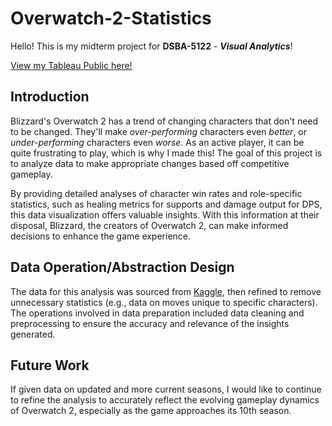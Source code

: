 # Overwatch-2-Statistics
Hello! This is my midterm project for **DSBA-5122** - ***Visual Analytics***!

[View my Tableau Public here!](https://public.tableau.com/shared/9FY6HSQYP?:display_count=n&:origin=viz_share_link)

## Introduction

Blizzard's Overwatch 2 has a trend of changing characters that don't need to be changed. They'll make *over-performing* characters even *better*, or *under-performing* characters even *worse*. As an active player, it can be quite frustrating to play, which is why I made this! The goal of this project is to analyze data to make appropriate changes based off competitive gameplay.

By providing detailed analyses of character win rates and role-specific statistics, such as healing metrics for supports and damage output for DPS, this data visualization offers valuable insights. With this information at their disposal, Blizzard, the creators of Overwatch 2, can make informed decisions to enhance the game experience.

## Data Operation/Abstraction Design
The data for this analysis was sourced from [Kaggle](https://www.kaggle.com/datasets/mykhailokachan/overwatch-2-statistics), then refined to remove unnecessary statistics (e.g., data on moves unique to specific characters). The operations involved in data preparation included data cleaning and preprocessing to ensure the accuracy and relevance of the insights generated.

## Future Work
If given data on updated and more current seasons, I would like to continue to refine the analysis to accurately reflect the evolving gameplay dynamics of Overwatch 2, especially as the game approaches its 10th season.
